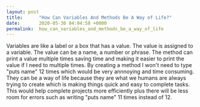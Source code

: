 ```yaml
---
layout: post
title:      "How Can Variables And Methods Be A Way of Life?"
date:       2020-05-30 04:04:58 +0000
permalink:  how_can_variables_and_methods_be_a_way_of_life
---
```



Variables are like a label or a box that has a value. The value is assigned to a variable. The value can be a name, a number or phrase. The method can print a value multiple times saving time and making it easier to print the value if I need to multiple times. By creating a method I won't need to type "puts name" 12 times which would be very annnoying and time consuming. They can be a way of life because they are what we humans are always trying to create which is making things quick and easy to complete tasks. This would help complete projects more efficiently plus there will be less room for errors such as writing "puts name" 11 times instead of 12. 
